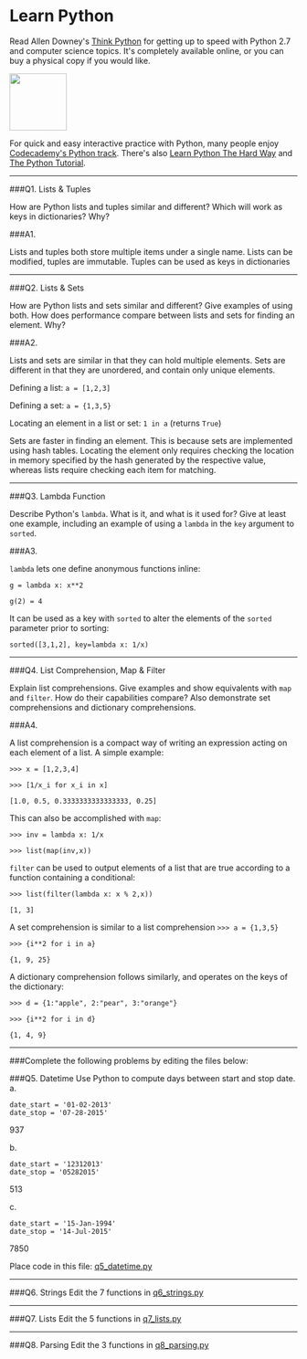 # Learn Python

Read Allen Downey's [Think Python](http://www.greenteapress.com/thinkpython/) for getting up to speed with Python 2.7 and computer science topics. It's completely available online, or you can buy a physical copy if you would like.

<a href="http://www.greenteapress.com/thinkpython/"><img src="img/think_python.png" style="width: 100px;" target="_blank"></a>

For quick and easy interactive practice with Python, many people enjoy [Codecademy's Python track](http://www.codecademy.com/en/tracks/python). There's also [Learn Python The Hard Way](http://learnpythonthehardway.org/book/) and [The Python Tutorial](https://docs.python.org/2/tutorial/).

---

###Q1. Lists &amp; Tuples

How are Python lists and tuples similar and different? Which will work as keys in dictionaries? Why?

###A1.


Lists and tuples both store multiple items under a single name. Lists can be modified, tuples are immutable. Tuples can be used as keys in dictionaries

---

###Q2. Lists &amp; Sets

How are Python lists and sets similar and different? Give examples of using both. How does performance compare between lists and sets for finding an element. Why?

###A2.

Lists and sets are similar in that they can hold multiple elements. Sets are different in that they are unordered, and contain only unique elements.

Defining a list: `a = [1,2,3]`

Defining a set: `a = {1,3,5}`

Locating an element in a list or set: `1 in a` (returns `True`)

Sets are faster in finding an element. This is because sets are implemented using hash tables. Locating the element only requires checking the location in memory specified by the hash generated by the respective value, whereas lists require checking each item for matching.

---

###Q3. Lambda Function

Describe Python's `lambda`. What is it, and what is it used for? Give at least one example, including an example of using a `lambda` in the `key` argument to `sorted`.

###A3.

`lambda` lets one define anonymous functions inline:

`g = lambda x: x**2`

`g(2) = 4`

It can be used as a key with `sorted` to alter the elements of the `sorted` parameter prior to sorting:

`sorted([3,1,2], key=lambda x: 1/x)` 

---

###Q4. List Comprehension, Map &amp; Filter

Explain list comprehensions. Give examples and show equivalents with `map` and `filter`. How do their capabilities compare? Also demonstrate set comprehensions and dictionary comprehensions.

###A4.

A list comprehension is a compact way of writing an expression acting on each element of a list. A simple example:

`>>> x = [1,2,3,4]`

`>>> [1/x_i for x_i in x]`

`[1.0, 0.5, 0.3333333333333333, 0.25]`

This can also be accomplished with `map`:

`>>> inv = lambda x: 1/x`

`>>> list(map(inv,x))`

`filter` can be used to output elements of a list that are true according to a function containing a conditional:

`>>> list(filter(lambda x: x % 2,x))`

`[1, 3]`

A set comprehension is similar to a list comprehension
`>>> a = {1,3,5}`

`>>> {i**2 for i in a}`

`{1, 9, 25}`

A dictionary comprehension follows similarly, and operates on the keys of the dictionary:

`>>> d = {1:"apple", 2:"pear", 3:"orange"}`

`>>> {i**2 for i in d}`

`{1, 4, 9}`



---

###Complete the following problems by editing the files below:

###Q5. Datetime
Use Python to compute days between start and stop date.   
a.  

```
date_start = '01-02-2013'    
date_stop = '07-28-2015'
```

937

b.  
```
date_start = '12312013'  
date_stop = '05282015'  
```

513

c.  
```
date_start = '15-Jan-1994'      
date_stop = '14-Jul-2015'  
```

7850

Place code in this file: [q5_datetime.py](python/q5_datetime.py)

---

###Q6. Strings
Edit the 7 functions in [q6_strings.py](python/q6_strings.py)

---

###Q7. Lists
Edit the 5 functions in [q7_lists.py](python/q7_lists.py)

---

###Q8. Parsing
Edit the 3 functions in [q8_parsing.py](python/q8_parsing.py)






